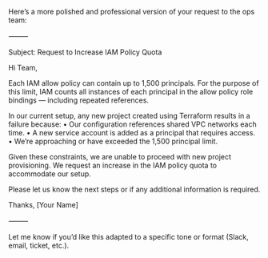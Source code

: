 Here’s a more polished and professional version of your request to the ops team:

⸻

Subject: Request to Increase IAM Policy Quota

Hi Team,

Each IAM allow policy can contain up to 1,500 principals. For the purpose of this limit, IAM counts all instances of each principal in the allow policy role bindings — including repeated references.

In our current setup, any new project created using Terraform results in a failure because:
	•	Our configuration references shared VPC networks each time.
	•	A new service account is added as a principal that requires access.
	•	We’re approaching or have exceeded the 1,500 principal limit.

Given these constraints, we are unable to proceed with new project provisioning. We request an increase in the IAM policy quota to accommodate our setup.

Please let us know the next steps or if any additional information is required.

Thanks,
[Your Name]

⸻

Let me know if you’d like this adapted to a specific tone or format (Slack, email, ticket, etc.).
